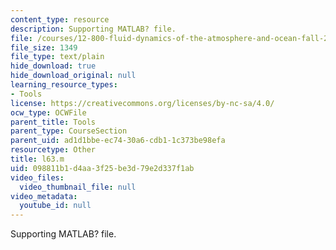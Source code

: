 ```yaml
---
content_type: resource
description: Supporting MATLAB? file.
file: /courses/12-800-fluid-dynamics-of-the-atmosphere-and-ocean-fall-2004/098811b1d4aa3f25be3d79e2d337f1ab_l63.m
file_size: 1349
file_type: text/plain
hide_download: true
hide_download_original: null
learning_resource_types:
- Tools
license: https://creativecommons.org/licenses/by-nc-sa/4.0/
ocw_type: OCWFile
parent_title: Tools
parent_type: CourseSection
parent_uid: ad1d1bbe-ec74-30a6-cdb1-1c373be98efa
resourcetype: Other
title: l63.m
uid: 098811b1-d4aa-3f25-be3d-79e2d337f1ab
video_files:
  video_thumbnail_file: null
video_metadata:
  youtube_id: null
---
```

Supporting MATLAB? file.